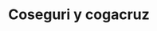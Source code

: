 ---
title: "Coseguri y cogacruz"
url: /santa-cruz-de-la-sierra/coseguri-y-cogacruz/
shop: electrónica
---